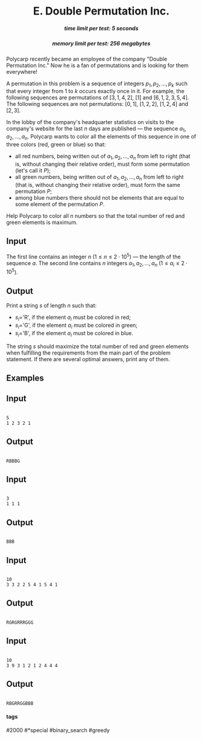 <h1 style='text-align: center;'> E. Double Permutation Inc.</h1>

<h5 style='text-align: center;'>time limit per test: 5 seconds</h5>
<h5 style='text-align: center;'>memory limit per test: 256 megabytes</h5>

Polycarp recently became an employee of the company "Double Permutation Inc." Now he is a fan of permutations and is looking for them everywhere!

A permutation in this problem is a sequence of integers $p_1, p_2, \dots, p_k$ such that every integer from $1$ to $k$ occurs exactly once in it. For example, the following sequences are permutations of $[3, 1, 4, 2]$, $[1]$ and $[6, 1, 2, 3, 5, 4]$. The following sequences are not permutations: $[0, 1]$, $[1, 2, 2]$, $[1, 2, 4]$ and $[2, 3]$.

In the lobby of the company's headquarter statistics on visits to the company's website for the last $n$ days are published — the sequence $a_1, a_2, \dots, a_n$. Polycarp wants to color all the elements of this sequence in one of three colors (red, green or blue) so that:

* all red numbers, being written out of $a_1, a_2, \dots, a_n$ from left to right (that is, without changing their relative order), must form some permutation (let's call it $P$);
* all green numbers, being written out of $a_1, a_2, \dots, a_n$ from left to right (that is, without changing their relative order), must form the same permutation $P$;
* among blue numbers there should not be elements that are equal to some element of the permutation $P$.

Help Polycarp to color all $n$ numbers so that the total number of red and green elements is maximum.

## Input

The first line contains an integer $n$ ($1 \le n \le 2\cdot10^5$) — the length of the sequence $a$. The second line contains $n$ integers $a_1, a_2, \dots, a_n$ ($1 \le a_i \le 2\cdot10^5$).

## Output

Print a string $s$ of length $n$ such that:

* $s_i$='R', if the element $a_i$ must be colored in red;
* $s_i$='G', if the element $a_i$ must be colored in green;
* $s_i$='B', if the element $a_i$ must be colored in blue.

The string $s$ should maximize the total number of red and green elements when fulfilling the requirements from the main part of the problem statement. If there are several optimal answers, print any of them.

## Examples

## Input


```

5
1 2 3 2 1

```
## Output


```

RBBBG

```
## Input


```

3
1 1 1

```
## Output


```

BBB

```
## Input


```

10
3 3 2 2 5 4 1 5 4 1

```
## Output


```

RGRGRRRGGG

```
## Input


```

10
3 9 3 1 2 1 2 4 4 4

```
## Output


```

RBGRRGGBBB

```


#### tags 

#2000 #*special #binary_search #greedy 